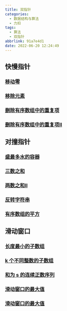 ```yaml
---
title: 双指针
categories:
  - 数据结构与算法
  - 力扣
tags:
  - 算法
  - 双指针
abbrlink: 91a7e4d1
date: 2022-06-20 12:24:49
---
```

## 快慢指针
### [移动零](https://leetcode.cn/problems/move-zeroes/)
### [移除元素](https://leetcode.cn/problems/remove-element/)
### [删除有序数组中的重复项](https://leetcode.cn/problems/remove-duplicates-from-sorted-array/)
### [删除有序数组中的重复项Ⅱ](https://leetcode.cn/problems/remove-duplicates-from-sorted-array-ii/)

## 对撞指针
### [盛最多水的容器](https://leetcode.cn/problems/container-with-most-water/)
### [三数之和](https://leetcode.cn/problems/3sum/)
### [两数之和Ⅱ](https://leetcode.cn/problems/two-sum-ii-input-array-is-sorted/)
### [反转字符串](https://leetcode.cn/problems/reverse-string/)
### [有序数组的平方](https://leetcode.cn/problems/squares-of-a-sorted-array/)

## 滑动窗口
### [长度最小的子数组](https://leetcode.cn/problems/minimum-size-subarray-sum/)
### [k 个不同整数的子数组](https://leetcode.cn/problems/subarrays-with-k-different-integers/)
### [和为 s 的连续正数序列]()
### [滑动窗口的最大值]()
### [滑动窗口的最大值]()